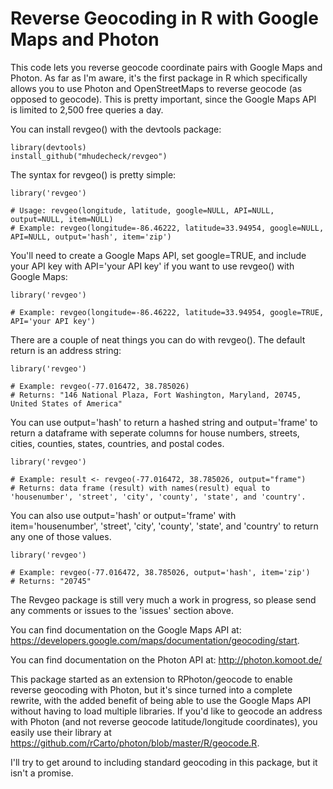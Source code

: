 # Reverse Geocoding in R with Google Maps and Photon 

This code lets you reverse geocode coordinate pairs with Google Maps and Photon.  As far as I'm aware, it's the first package in R which specifically allows you to use Photon and OpenStreetMaps to reverse geocode (as opposed to geocode).  This is pretty important, since the Google Maps API is limited to 2,500 free queries a day.

You can install revgeo() with the devtools package:
```
library(devtools)
install_github("mhudecheck/revgeo")
```
The syntax for revgeo() is pretty simple:
```
library('revgeo')

# Usage: revgeo(longitude, latitude, google=NULL, API=NULL, output=NULL, item=NULL)
# Example: revgeo(longitude=-86.46222, latitude=33.94954, google=NULL, API=NULL, output='hash', item='zip')
```
You'll need to create a Google Maps API, set google=TRUE, and include your API key with API='your API key' if you want to use revgeo() with Google Maps:
```
library('revgeo')

# Example: revgeo(longitude=-86.46222, latitude=33.94954, google=TRUE, API='your API key')
```
There are a couple of neat things you can do with revgeo().  The default return is an address string:
```
library('revgeo')

# Example: revgeo(-77.016472, 38.785026)
# Returns: "146 National Plaza, Fort Washington, Maryland, 20745, United States of America"
```
You can use output='hash' to return a hashed string and output='frame' to return a dataframe with seperate columns for house numbers, streets, cities, counties, states, countries, and postal codes. 
```
library('revgeo')

# Example: result <- revgeo(-77.016472, 38.785026, output="frame")
# Returns: data frame (result) with names(result) equal to 'housenumber', 'street', 'city', 'county', 'state', and 'country'.
```
You can also use output='hash' or output='frame' with item='housenumber', 'street', 'city', 'county', 'state', and 'country' to return any one of those values. 
```
library('revgeo')

# Example: revgeo(-77.016472, 38.785026, output='hash', item='zip')
# Returns: "20745"
```
The Revgeo package is still very much a work in progress, so please send any comments or issues to the 'issues' section above. 

You can find documentation on the Google Maps API at: https://developers.google.com/maps/documentation/geocoding/start.

You can find documentation on the Photon API at: http://photon.komoot.de/

This package started as an extension to RPhoton/geocode to enable reverse geocoding with Photon, but it's since turned into a complete rewrite, with the added benefit of being able to use the Google Maps API without having to load multiple libraries.  If you'd like to geocode an address with Photon (and not reverse geocode latitude/longitude coordinates), you easily use their library at https://github.com/rCarto/photon/blob/master/R/geocode.R. 

I'll try to get around to including standard geocoding in this package, but it isn't a promise.
